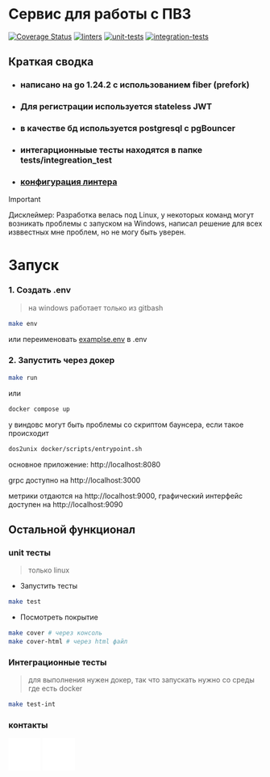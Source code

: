 # Сервис для работы с ПВЗ

[![Coverage Status](https://coveralls.io/repos/github/WhaleShip/pvz/badge.svg?branch=main)](https://coveralls.io/github/WhaleShip/pvz?branch=main)
[![linters](https://github.com/WhaleShip/pvz/actions/workflows/golangci-lint.yml/badge.svg)](https://github.com/WhaleShip/pvz/actions/workflows/golangci-lint.yml)
[![unit-tests](https://github.com/WhaleShip/pvz/actions/workflows/unit-tests.yml/badge.svg)](https://github.com/WhaleShip/pvz/actions/workflows/unit-tests.yml)
[![integration-tests](https://github.com/WhaleShip/pvz/actions/workflows/int-tests.yml/badge.svg)](https://github.com/WhaleShip/pvz/actions/workflows/int-tests.yml)

## Краткая сводка

- ### написано на go 1.24.2 с использованием fiber (prefork)
- ### Для регистрации используется stateless JWT
- ### в качестве бд используется postgresql с pgBouncer
- ### интегарционныые тесты находятся в папке tests/integreation_test 
- ### [конфигурация линтера](.golangci.yml)

> [!IMPORTANT]  
> Дисклеймер: Разработка велась под Linux, у некоторых команд могут возникать проблемы с запуском на Windows, написал решение для всех изввестных мне проблем, но не могу быть уверен.

# Запуск

### 1. Создать .env
> на windows работает только из gitbash

```sh
make env 
```

или переименовать [examplse.env](example.env) в .env


### 2. Запустить через докер
```sh
make run
```

или

```sh
docker compose up
```

у виндовс могут быть проблемы со скриптом баунсера, если такое происходит
```sh
dos2unix docker/scripts/entrypoint.sh
```

основное приложение: http://localhost:8080

grpc доступно на http://localhost:3000

метрики отдаются на http://localhost:9000, графический интерфейс доступен на http://localhost:9090



## Остальной функционал
### unit тесты
> только linux
- Запустить тесты
```sh
make test
```

- Посмотреть покрытие
```sh
make cover # через консоль
make cover-html # через html файл
```


### Интеграционные тесты
> для выполнения нужен докер, так что запускать нужно со среды где есть docker
```sh
make test-int
```

### контакты
[![Telegram Icon](https://raw.githubusercontent.com/CLorant/readme-social-icons/main/large/light/telegram.svg)](https://t.me/PanHater)
[![medium-light-discord](https://raw.githubusercontent.com/CLorant/readme-social-icons/main/large/light/discord.svg)](https://discord.com/users/1249015796852719617)